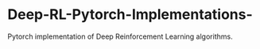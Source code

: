 # Deep-RL-Pytorch-Implementations-
Pytorch implementation of Deep Reinforcement Learning algorithms.
